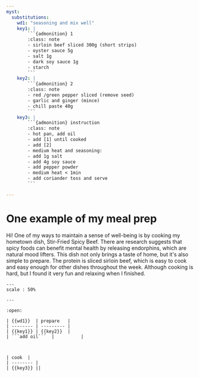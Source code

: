 ```yaml
---
myst:
  substitutions:
    wd1: "seasoning and mix well"
    key1: |
        ```{admonition} 1
        :class: note
        - sirloin beef sliced 300g (short strips)
        - oyster sauce 5g
        - salt 1g
        - dark soy sauce 1g 
        - starch
        ```
    key2: |
        ```{admonition} 2
        :class: note
        - red /green pepper sliced (remove seed)
        - garlic and ginger (mince)
        - chill paste 40g
        ```
    key3: |
        ```{admonition} instruction
        :class: note
        - hot pan, add oil
        - add [1] until cooked
        - add [2]
        - medium heat and seasoning:
        - add 1g salt
        - add 4g soy sauce
        - add pepper powder
        - medium heat < 1min
        - add coriander toss and serve
        ```

---
```


# One example of my meal prep

Hi! One of my ways to maintain a sense of well-being is by cooking my hometown dish, Stir-Fried Spicy Beef. There are research suggests that spicy foods can benefit mental health by releasing endorphins, which are natural mood lifters. This dish not only brings a taste of home, but it's also simple to prepare. The  protein is sliced sirloin beef, which is easy to cook and easy enough for other dishes throughout the week. Although cooking is hard, but I found it very fun and relaxing when I finished.
```{figure} food.jpg
---
scale : 50%

---
```
```{dropdown} Recipe book
:open:

| {{wd1}}  | prepare   |
| -------- | --------- |
| {{key1}} | {{key2}}  |
| ```add oil```  |          |



| cook  |
| -------- | 
| {{key3}} ||

```